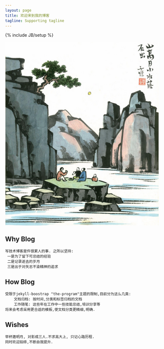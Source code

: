 ```yaml
---
layout: page
title: 欢迎来到我的博客
tagline: Supporting tagline
---
```

{% include JB/setup %}

![山高月小 水落石出](/assets/attachment/img/tangshi.png)


## Why Blog

    写技术博客是件很累人的事. 之所以坚持:
     一是为了留下可总结的经验
     二是记录逝去的岁月
     三是出于对矢志不渝精神的追求


## How Blog

    受限于jekyll-boostrap "the-program"主题的限制,目前分为这么几类:
        文档归档: 按时间,分类和标签归档的文档
        工作随笔: 这些年在工作中一些技能总结,培训分享等
    将来会考虑采用更合适的模板,使文档分类更精细,明确.

## Wishes

    举杯邀明月, 对影成三人.不求高大上, 只记心路历程.
    同时欢迎拍砖,不断自我提升.
 

